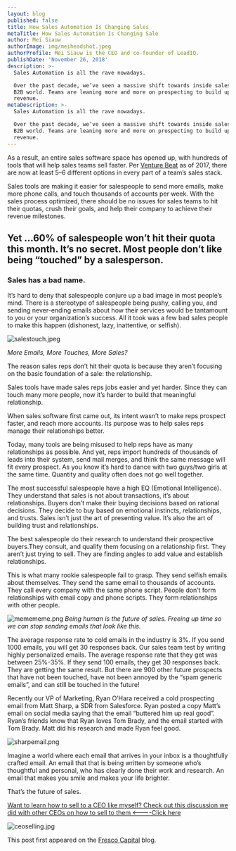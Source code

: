 ```yaml
---
layout: blog
published: false
title: How Sales Automation Is Changing Sales
metaTitle: How Sales Automation Is Changing Sale
author: Mei Siauw
authorImage: img/meiheadshot.jpeg
authorProfile: Mei Siauw is the CEO and co-founder of LeadIQ.
publishDate: 'November 26, 2018'
description: >-
  Sales Automation is all the rave nowadays.

  Over the past decade, we’ve seen a massive shift towards inside sales in the
  B2B world. Teams are leaning more and more on prospecting to build up their
  revenue.
metaDescription: >-
  Sales Automation is all the rave nowadays.

  Over the past decade, we’ve seen a massive shift towards inside sales in the
  B2B world. Teams are leaning more and more on prospecting to build up their
  revenue.
---
```

As a result, an entire sales software space has opened up, with hundreds of tools that will help sales teams sell faster. Per [Venture Beat](https://venturebeat.com/2015/12/01/317-companies-10b-in-funding-and-110k-employees-inside-sales-startups-exploding/) as of 2017, there are now at least 5–6 different options in every part of a team’s sales stack.

Sales tools are making it easier for salespeople to send more emails, make more phone calls, and touch thousands of accounts per week. With the sales process optimized, there should be no issues for sales teams to hit their quotas, crush their goals, and help their company to achieve their revenue milestones.

## Yet …60% of salespeople won’t hit their quota this month. It’s no secret. Most people don’t like being “touched” by a salesperson.

### Sales has a bad name.

It’s hard to deny that salespeople conjure up a bad image in most people’s mind. There is a stereotype of salespeople being pushy, calling you, and sending never-ending emails about how their services would be tantamount to you or your organization’s success. All it took was a few bad sales people to make this happen (dishonest, lazy, inattentive, or selfish).

![salestouch.jpeg](img/salestouch.jpeg)

_More Emails, More Touches, More Sales?_

The reason sales reps don’t hit their quota is because they aren’t focusing on the basic foundation of a sale: the relationship.

Sales tools have made sales reps jobs easier and yet harder. Since they can touch many more people, now it’s harder to build that meaningful relationship.

When sales software first came out, its intent wasn’t to make reps prospect faster, and reach more accounts. Its purpose was to help sales reps manage their relationships better.

Today, many tools are being misused to help reps have as many relationships as possible. And yet, reps import hundreds of thousands of leads into their system, send mail merges, and think the same message will fit every prospect. As you know it’s hard to dance with two guys/two girls at the same time. Quantity and quality often does not go well together.

The most successful salespeople have a high EQ (Emotional Intelligence). They understand that sales is not about transactions, it’s about relationships. Buyers don’t make their buying decisions based on rational decisions. They decide to buy based on emotional instincts, relationships, and trusts. Sales isn’t just the art of presenting value. It’s also the art of building trust and relationships.

The best salespeople do their research to understand their prospective buyers.They consult, and qualify them focusing on a relationship first. They aren’t just trying to sell. They are finding angles to add value and establish relationships.

This is what many rookie salespeople fail to grasp. They send selfish emails about themselves. They send the same email to thousands of accounts. They call every company with the same phone script. People don’t form relationships with email copy and phone scripts. They form relationships with other people.

![memememe.png](img/memememe.png)
_Being human is the future of sales. Freeing up time so we can stop sending emails that look like this._

The average response rate to cold emails in the industry is 3%. If you send 1000 emails, you will get 30 responses back. Our sales team test by writing highly personalized emails. The average response rate that they get was between 25%-35%. If they send 100 emails, they get 30 responses back. They are getting the same result. But there are 900 other future prospects that have not been touched, have not been annoyed by the “spam generic emails”, and can still be touched in the future!

Recently our VP of Marketing, Ryan O’Hara received a cold prospecting email from Matt Sharp, a SDR from Salesforce. Ryan posted a copy Matt’s email on social media saying that the email “buttered him up real good”. Ryan’s friends know that Ryan loves Tom Brady, and the email started with Tom Brady. Matt did his research and made Ryan feel good.

![sharpemail.png](img/sharpemail.png)


Imagine a world where each email that arrives in your inbox is a thoughtfully crafted email. An email that that is being written by someone who’s thoughtful and personal, who has clearly done their work and research. 
An email that makes you smile and makes your life brighter.

That’s the future of sales.



[Want to learn how to sell to a CEO like myself? Check out this discussion we did with other CEOs on how to sell to them <----Click here](https://ter.li/m5q3s1)

![ceoselling.jpg](img/ceoselling.jpg)


This post first appeared on the [Fresco Capital](https://medium.com/fusion-by-fresco-capital/how-sales-automation-is-changing-sales-2dd76bfa6393) blog. 


